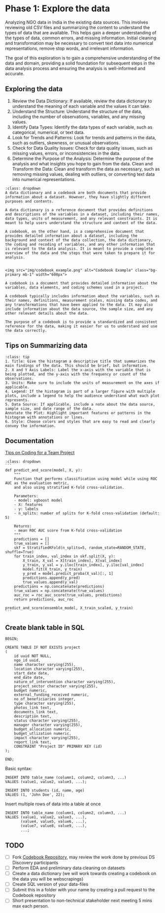 # Phase 1: Explore the data

Analyzing NGO data in India in  the existing data sources. This involves reviewing old CSV files and summarizing the content to understand the types of data that are available. This helps gain a deeper understanding of the types of data, common errors, and missing information. Initial cleaning and transformation may be necessary to convert text data into numerical representations, remove stop words, and irrelevant information.

The goal of this exploration is to gain a comprehensive understanding of the data and domain, providing a solid foundation for subsequent steps in the data analysis process and ensuring the analysis is well-informed and accurate.

## Exploring the data

1. Review the Data Dictionary: If available, review the data dictionary to understand the meaning of each variable and the values it can take.
2. Understand the Structure: Understand the structure of the data, including the number of observations, variables, and any missing values.
3. Identify Data Types: Identify the data types of each variable, such as categorical, numerical, or text data.
4. Look for Trends and Patterns: Look for trends and patterns in the data, such as outliers, skewness, or unusual observations.
5. Check for Data Quality Issues: Check for data quality issues, such as missing values, errors, or inconsistencies in the data.
6. Determine the Purpose of the Analysis: Determine the purpose of the analysis and what insights you hope to gain from the data.
Clean and Transform the Data: Clean and transform the data as necessary, such as removing missing values, dealing with outliers, or converting text data into numerical representations.

```{admonition} Data dictionary vs Codebook
:class: dropdown
A data dictionary and a codebook are both documents that provide information about a dataset. However, they have slightly different purposes and contents.

A data dictionary is a reference document that provides definitions and descriptions of the variables in a dataset, including their names, data types, units of measurement, and any relevant constraints. It is meant to help users understand the structure and content of the data.

A codebook, on the other hand, is a comprehensive document that provides detailed information about a dataset, including the background and context of the data collection, the data dictionary, the coding and recoding of variables, and any other information that is relevant to the data analysis. It is meant to provide a complete overview of the data and the steps that were taken to prepare it for analysis.
```

```{admonition} [Codebook](https://github.com/DaanMatch/Codebook)

<img src="img/codebook_example.png" alt="Codebook Example" class="bg-primary mb-1" width="600px">

A codebook is a document that provides detailed information about the variables, data elements, and coding schemes used in a project.

A codebook typically includes information about the variables, such as their names, definitions, measurement scales, missing data codes, and any transformations that have been applied to the data. It may also include information about the data source, the sample size, and any other relevant details about the data.

The purpose of a codebook is to provide a standardized and consistent reference for the data, making it easier for us to understand and use the data correctly.
```

## Tips on Summarizing data

```{admonition} Guide to Effective Graphs
:class: tip
1. Title: Give the histogram a descriptive title that summarizes the main findings of the data. This should be brief, but informative.
2. X and Y Axis Labels: Label the x-axis with the variable that is being plotted, and the y-axis with the frequency or count of the observations.
3. Units: Make sure to include the units of measurement on the axes if applicable.
4. Legend: If the histogram is part of a larger figure with multiple plots, include a legend to help the audience understand what each plot represents.
5. Data Source: If applicable, include a note about the data source, sample size, and date range of the data.
Annotate the Plot: Highlight important features or patterns in the histogram with annotations or lines.
6. Style: Choose colors and styles that are easy to read and clearly convey the information.
```

## Documentation

[Tips on Coding for a Team Project](https://docs.google.com/document/d/19fB5ppzBzdMjTNImoUziohq8d1AB84rDN_DavQGhKAY/edit)

``````{admonition} Documentation Example
:class: dropdown
```
def predict_and_score(model, X, y):
    """
    Function that performs classification using model while using ROC AUC as the evaluation metric, 
    and also using stratified K-fold cross-validation.
    
    Parameters:
    - model: xgboost model
    - X: features
    - y: labels
    - n_splits: number of splits for K-fold cross-validation (default: 5)
    
    Returns:
    - mean ROC AUC score from K-fold cross-validation
    """
    predictions = []
    true_values = []
    skf = StratifiedKFold(n_splits=5, random_state=RANDOM_STATE, shuffle=True)
    for train_index, val_index in skf.split(X, y):
        X_train, X_val = X[train_index], X[val_index]
        y_train, y_val = y.iloc[train_index], y.iloc[val_index]
        model.fit(X_train, y_train)
        y_pred = model.predict_proba(X_val)[:, 1]
        predictions.append(y_pred)
        true_values.append(y_val)
    predictions = np.concatenate(predictions)
    true_values = np.concatenate(true_values)
    auc_roc = roc_auc_score(true_values, predictions)
    return predictions, auc_roc

predict_and_score(ensemble_model, X_train_scaled, y_train)
```
``````

## Create blank table in SQL

```
BEGIN;

CREATE TABLE IF NOT EXISTS project
(
    id uuid NOT NULL,
    ngo_id uuid,
    name character varying(255),
    location character varying(255),
    start_date date,
    end_date date,
    nature_of_intervention character varying(255),
    project_sector character varying(255),
    budget numeric,
    external_funding_received numeric,
    no_of_beneficiaries integer,
    type character varying(255),
    photos_link text,
    documents_link text,
    description text,
    status character varying(255),
    manager character varying(255),
    budget_allocation numeric,
    budget_utlization numeric,
    impact character varying(255),
    report_link text,
    CONSTRAINT "Project ID" PRIMARY KEY (id)
);

END;
```

Basic syntax:

```
INSERT INTO table_name (column1, column2, column3, ...)
VALUES (value1, value2, value3, ...);
```

```
INSERT INTO students (id, name, age)
VALUES (1, 'John Doe', 22);
```

Insert multiple rows of data into a table at once

```
INSERT INTO table_name (column1, column2, column3, ...)
VALUES (value1, value2, value3, ...),
       (value4, value5, value6, ...),
       (value7, value8, value9, ...),
       ...;
```

## TODO

- [ ]  Fork [Codebook Repository](https://github.com/DaanMatch/Codebook), may review the work done by previous DS Discovery participants
- [ ] Perform EDA and preliminary data cleaning on datasets
- [ ] Create a data dictionary (we will work towards creating a codebook on the data you will be webscrapings)
- [ ] Create SQL version of your data-files
- [ ] Submit this in a folder with your name by creating a pull request to the Codebook repository
- [ ] Short presentation to non-technical stakeholder next meeting 5 mins max each person.
